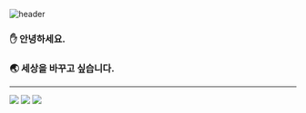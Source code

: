 ![header](https://capsule-render.vercel.app/api?type=rounded&color=auto&height=300&section=header&text=Siryeong&fontSize=90)


### :hand: 안녕하세요. 
### :earth_asia: 세상을 바꾸고 싶습니다.

---

<div>
	<img src="https://img.shields.io/badge/-c/c++-red?style=for-the-badge">
	<img src="https://img.shields.io/badge/-Java-yellow?style=for-the-badge">
	<img src="https://img.shields.io/badge/-Spring-green?style=for-the-badge">
<!-- 	<img src="https://img.shields.io/badge/-React.js-blue?style=for-the-badge"> -->
</div>
<br>
